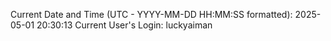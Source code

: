 Current Date and Time (UTC - YYYY-MM-DD HH:MM:SS formatted): 2025-05-01 20:30:13
Current User's Login: luckyaiman
